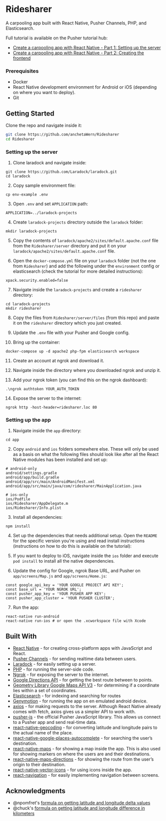 # Ridesharer
A carpooling app built with React Native, Pusher Channels, PHP, and Elasticsearch.

Full tutorial is available on the Pusher tutorial hub:
- [Create a carpooling app with React Native - Part 1: Setting up the server](https://pusher.com/tutorials/carpooling-react-native-part-1)
- [Create a carpooling app with React Native - Part 2: Creating the frontend](https://pusher.com/tutorials/carpooling-react-native-part-2)

### Prerequisites

* Docker
* React Native development environment for Android or iOS (depending on where you want to deploy).
* Git

## Getting Started

Clone the repo and navigate inside it:

```bash
git clone https://github.com/anchetaWern/Ridesharer
cd Ridesharer
```

### Setting up the server

1. Clone laradock and navigate inside:

```
git clone https://github.com/Laradock/laradock.git
cd laradock
```


2. Copy sample environment file:

```
cp env-example .env
```

3. Open `.env` and set `APPLICATION` path:

```
APPLICATION=../laradock-projects
```

4. Create `laradock-projects` directory outside the `laradock` folder:

```
mkdir laradock-projects
```

5. Copy the contents of `laradock/apache2/sites/default.apache.conf` file from the `Ridesharer/server` directory and put it on your `laradock/apache2/sites/default.apache.conf` file.


6. Open the `docker-compose.yml` file on your `laradock` folder (not the one from `Ridesharer`) and add the following under the `environment` config or elasticsearch (check the tutorial for more detailed instructions):

```
xpack.security.enabled=false
```

7. Navigate inside the `laradock-projects` and create a `ridesharer` directory:

```
cd laradock-projects
mkdir ridesharer
```

8. Copy the files from `Ridesharer/server/files` (from this repo) and paste it on the `ridesharer` directory which you just created.

9. Update the `.env` file with your Pusher and Google config.

10. Bring up the container:

```
docker-compose up -d apache2 php-fpm elasticsearch workspace
```

11. Create an account at ngrok and download it.

12. Navigate inside the directory where you downloaded ngrok and unzip it. 

13. Add your ngrok token (you can find this on the ngrok dashboard):

```
.\ngrok authtoken YOUR_AUTH_TOKEN
```

14. Expose the server to the internet:

```
ngrok http -host-header=ridesharer.loc 80
```


### Setting up the app

1. Navigate inside the `app` directory:

```
cd app
```

2. Copy `android` and `ios` folders somewhere else. These will only be used as a basis on what the following files should look like after all the React Native modules has been installed and set up:

```
# android-only
android/settings.gradle
android/app/build.gradle
android/app/src/main/AndroidManifest.xml
android/app/src/main/java/com/ridesharer/MainApplication.java

# ios-only
ios/Podfile
ios/Ridesharer/AppDelegate.m
ios/Ridesharer/Info.plist
```

3. Install all dependencies:

```
npm install
```

4. Set up the dependencies that needs additional setup. Open the `README` for the specific version you're using and read install instructions (instructions on how to do this is available on the tutorial):

5. If you want to deploy to iOS, navigate inside the `ios` folder and execute `pod install` to install all the native dependencies.

6. Update the config for Google, ngrok Base URL, and Pusher on `app/screens/Map.js` and `app/screens/Home.js`:

```
const google_api_key = 'YOUR GOOGLE PROJECT API KEY';
const base_url = 'YOUR NGROK URL';
const pusher_app_key = 'YOUR PUSHER APP KEY';
const pusher_app_cluster = 'YOUR PUSHER CLUSTER';
```

7. Run the app:

```
react-native run-android
react-native run-ios # or open the .xcworkspace file with Xcode
```


## Built With

* [React Native](http://facebook.github.io/react-native/) - for creating cross-platform apps with JavaScript and React.
* [Pusher Channels](https://pusher.com/) - for sending realtime data between users.
* [Laradock](http://laradock.io/) - for easily setting up a server.
* [PHP](http://php.net/) - for running the server-side code.
* [Ngrok](https://ngrok.com/) - for exposing the server to the internet.
* [Google Directions API](https://developers.google.com/maps/documentation/directions/intro) - for getting the best route between to points.
* [Geometry Library Google Maps API V3](https://github.com/alexpechkarev/geometry-library) - for determining if a coordinate lies within a set of coordinates.
* [Elasticsearch](https://www.elastic.co/) - for indexing and searching for routes
* [Genymotion](https://www.genymotion.com/) - for running the app on en emulated android device.
* [axios](https://github.com/axios/axios) - for making requests to the server. Although React Native already comes with fetch, axios gives us a simpler API to work with.
* [pusher-js](https://github.com/pusher/pusher-js) - the official Pusher JavaScript library. This allows us connect to a Pusher app and send real-time data.
* [react-native-geocoding](https://github.com/marlove/react-native-geocoding) - for converting latitude and longitude pairs to the actual name of the place.
* [react-native-google-places-autocomplete](https://github.com/FaridSafi/react-native-google-places-autocomplete) - for searching the user’s destination.
* [react-native-maps](https://github.com/react-community/react-native-maps) - for showing a map inside the app. This is also used for showing markers on where the users are and their destinations. 
* [react-native-maps-directions](https://github.com/bramus/react-native-maps-directions) - for showing the route from the user’s origin to their destination. 
* [react-native-vector-icons](https://github.com/oblador/react-native-vector-icons) - for using icons inside the app.
* [react-navigation](https://github.com/react-navigation/react-navigation) - for easily implementing navigation between screens.


## Acknowledgments

- @npomfret's [formula on getting latitude and longitude delta values](https://github.com/react-community/react-native-maps/issues/505#issuecomment-285393532)
- @chuck's [formula on getting latitude and longitude difference in kilometers](https://stackoverflow.com/a/27943/472034)


